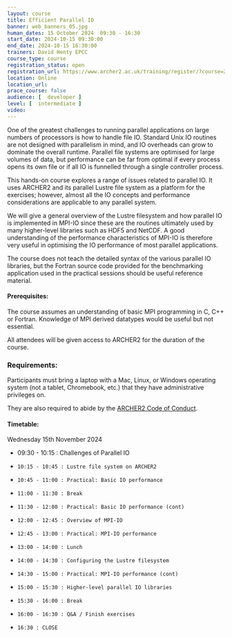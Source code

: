 ```yaml
---
layout: course
title: Efficient Parallel IO
banner: web_banners_05.jpg 
human_dates: 15 October 2024  09:30 - 16:30  
start_date: 2024-10-15 09:30:00
end_date: 2024-10-15 16:30:00
trainers: David Henty EPCC
course_type: course
registration_status: open
registration_url: https://www.archer2.ac.uk/training/register/?course=241015-efficient-parallel-io
location: Online
location_url:
prace_course: false
audience: [  developer ]
level: [  intermediate ]
video: 
---
```




One of the greatest challenges to running parallel applications on large numbers of processors is how to handle file IO. Standard Unix IO routines are not designed with parallelism in mind, and IO overheads can grow to dominate the overall runtime. Parallel file systems are optimised for large volumes of data, but performance can be far from optimal if every process opens its own file or if all IO is funnelled through a single controller process.

This hands-on course explores a range of issues related to parallel IO. It uses ARCHER2 and its parallel Lustre file system as a platform for the exercises; however, almost all the IO concepts and performance considerations are applicable to any parallel system.

We will give a general overview of the Lustre filesystem and how parallel IO is implemented in MPI-IO since these are the routines ultimately used by many higher-level libraries such as HDF5 and NetCDF. A good understanding of the performance characteristics of MPI-IO is therefore very useful in optimising the IO performance of most parallel applications.

The course does not teach the detailed syntax of the various parallel IO libraries, but the Fortran source code provided for the benchmarking application used in the practical sessions should be useful reference material.

 
#### Prerequisites:

The course assumes an understanding of basic MPI programming in C, C++ or Fortran. Knowledge of MPI derived datatypes would be useful but not essential.

All attendees will be given access to ARCHER2 for the duration of the course.

### Requirements:

Participants must bring a laptop with a Mac, Linux, or Windows operating system (not a tablet, Chromebook, etc.) that they have administrative privileges on.

They are also required to abide by the [ARCHER2  Code of Conduct](../../../about/policies/code-of-conduct.html). 


#### Timetable:

Wednesday 15th November 2024

-    09:30 - 10:15 : Challenges of Parallel IO
-     10:15 - 10:45 : Lustre file system on ARCHER2
-     10:45 - 11:00 : Practical: Basic IO performance
-     11:00 - 11:30 : Break
-     11:30 - 12:00 : Practical: Basic IO performance (cont)
-     12:00 - 12:45 : Overview of MPI-IO
-     12:45 - 13:00 : Practical: MPI-IO performance
-     13:00 - 14:00 : Lunch
-     14:00 - 14:30 : Configuring the Lustre filesystem
-     14:30 - 15:00 : Practical: MPI-IO performance (cont)
-     15:00 - 15:30 : Higher-level parallel IO libraries
-     15:30 - 16:00 : Break
-     16:00 - 16:30 : Q&A / Finish exercises
-     16:30 : CLOSE


<!--
[Schedule](https://github.com/EPCCed/archer2-parallelIO-2022-11-01#timetable-all-times-are-in-bst-gmt1)
-->
<section id="service">

<!--

<h2><a name="materials">Course materials</a></h2>



    <div class="row ">	

 		
      <div class="col-xs-6 col-sm-4">
        <a class="ar2_linkbox ar2_linkbox-green" 
          href=" https://github.com/EPCCed/archer2-parallelIO-2023-11-01   ">
          <strong>Course materials</strong>         
        </a>
      </div>


 
      <div class="col-xs-6 col-sm-4">
        <a class="ar2_linkbox ar2_linkbox-teal" 
          href="https://pad.archer2.ac.uk/p/231101-efficient-parallel-io">
          <strong>Course Chat</strong>       
        </a>
      </div>
		

 	</div>
		
-->		
				

<!--
 		
<h2><a name="videos">Videos</a></h2>

<h3>Session 1</h3>

<div>
	<iframe title="Video" width="560" height="315" src="https://www.youtube.com/embed/xxxx" frameborder="0" allow="accelerometer; autoplay; encrypted-media; gyroscope; picture-in-picture" allowfullscreen></iframe>
</div>


<h3>Session 2</h3>

<div>
	<iframe title="Video" width="560" height="315" src="https://www.youtube.com/embed/xxxx" frameborder="0" allow="accelerometer; autoplay; encrypted-media; gyroscope; picture-in-picture" allowfullscreen></iframe>
</div>


<h3>Session 3</h3>

<div>
	<iframe title="Video" width="560" height="315" src="https://www.youtube.com/embed/xxxx" frameborder="0" allow="accelerometer; autoplay; encrypted-media; gyroscope; picture-in-picture" allowfullscreen></iframe>
</div>


-->	

<!--

<h2><a name="feedback">Feedback</a></h2>


    <div class="row ">	

      <div class="col-xs-6 col-sm-4">
        <a class="ar2_linkbox ar2_linkbox-teal" 


		   href="https://www.archer2.ac.uk/training/feedback/?course=241015-efficient-parallel-io"

		>
          <strong>Feedback</strong><br/>
          Please let us know what was great about this course and anything we can improve
        </a>
      </div>
    </div>
		
	
-->	
 
</section>


